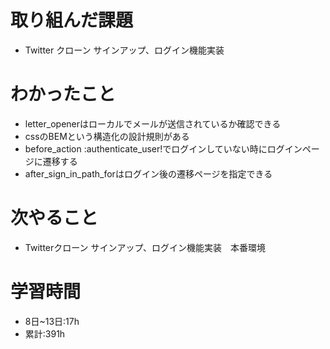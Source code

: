 # 取り組んだ課題
- Twitter クローン サインアップ、ログイン機能実装
# わかったこと
- letter_openerはローカルでメールが送信されているか確認できる
- cssのBEMという構造化の設計規則がある
- before_action :authenticate_user!でログインしていない時にログインページに遷移する
- after_sign_in_path_forはログイン後の遷移ページを指定できる
# 次やること
- Twitterクローン サインアップ、ログイン機能実装　本番環境
# 学習時間
- 8日~13日:17h
- 累計:391h
